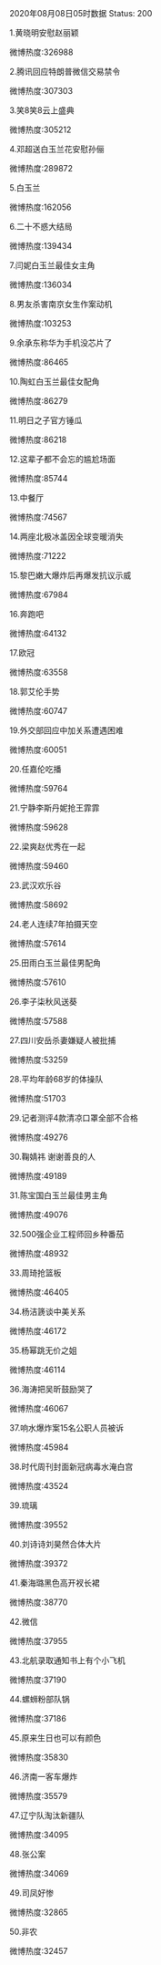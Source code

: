 2020年08月08日05时数据
Status: 200

1.黄晓明安慰赵丽颖

微博热度:326988

2.腾讯回应特朗普微信交易禁令

微博热度:307303

3.笑8笑8云上盛典

微博热度:305212

4.邓超送白玉兰花安慰孙俪

微博热度:289872

5.白玉兰

微博热度:162056

6.二十不惑大结局

微博热度:139434

7.闫妮白玉兰最佳女主角

微博热度:136034

8.男友杀害南京女生作案动机

微博热度:103253

9.余承东称华为手机没芯片了

微博热度:86465

10.陶虹白玉兰最佳女配角

微博热度:86279

11.明日之子官方锤瓜

微博热度:86218

12.这辈子都不会忘的尴尬场面

微博热度:85744

13.中餐厅

微博热度:74567

14.两座北极冰盖因全球变暖消失

微博热度:71222

15.黎巴嫩大爆炸后再爆发抗议示威

微博热度:67984

16.奔跑吧

微博热度:64132

17.欧冠

微博热度:63558

18.郭艾伦手势

微博热度:60747

19.外交部回应中加关系遭遇困难

微博热度:60051

20.任嘉伦吃播

微博热度:59764

21.宁静李斯丹妮抢王霏霏

微博热度:59628

22.梁爽赵优秀在一起

微博热度:59460

23.武汉欢乐谷

微博热度:58692

24.老人连续7年拍摄天空

微博热度:57614

25.田雨白玉兰最佳男配角

微博热度:57610

26.李子柒秋风送葵

微博热度:57588

27.四川安岳杀妻嫌疑人被批捕

微博热度:53259

28.平均年龄68岁的体操队

微博热度:51703

29.记者测评4款清凉口罩全部不合格

微博热度:49276

30.鞠婧祎 谢谢善良的人

微博热度:49189

31.陈宝国白玉兰最佳男主角

微博热度:49076

32.500强企业工程师回乡种番茄

微博热度:48932

33.周琦抢篮板

微博热度:46405

34.杨洁篪谈中美关系

微博热度:46172

35.杨幂跳无价之姐

微博热度:46114

36.海涛把吴昕鼓励哭了

微博热度:46067

37.响水爆炸案15名公职人员被诉

微博热度:45984

38.时代周刊封面新冠病毒水淹白宫

微博热度:43524

39.琉璃

微博热度:39552

40.刘诗诗刘昊然合体大片

微博热度:39372

41.秦海璐黑色高开衩长裙

微博热度:38770

42.微信

微博热度:37955

43.北航录取通知书上有个小飞机

微博热度:37190

44.螺蛳粉部队锅

微博热度:37186

45.原来生日也可以有颜色

微博热度:35830

46.济南一客车爆炸

微博热度:35579

47.辽宁队淘汰新疆队

微博热度:34095

48.张公案

微博热度:34069

49.司凤好惨

微博热度:32865

50.非农

微博热度:32457


